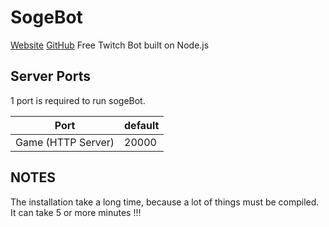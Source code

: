 # SogeBot

[Website](https://sogebot.xyz)
[GitHub](https://github.com/sogebot/sogeBot)
Free Twitch Bot built on Node.js

## Server Ports

1 port is required to run sogeBot.

| Port                | default |
|---------------------|---------|
| Game (HTTP Server)  | 20000   |

## NOTES

The installation take a long time, because a lot of things must be compiled. It can take 5 or more minutes !!!
